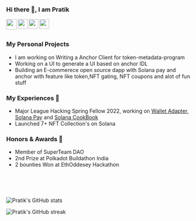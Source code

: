 ### Hi there 👋, I am Pratik

<a href="https://www.linkedin.com/in/pratik-saria-b58601197/" target="_blank">
  <img  align="left" width="28px" src="https://cdn.pixabay.com/photo/2017/08/22/11/56/linked-in-2668700_1280.png" />
</a>

<a href="mailto:sariapratik@gmail.com">
  <img align="left" width="26px" src="https://logodownload.org/wp-content/uploads/2018/03/gmail-logo-16.png" />
</a>

<a href="https://twitter.com/PratikSaria">
  <img align="left" width="26px" src="https://logodownload.org/wp-content/uploads/2014/09/twitter-logo-1.png" />
</a>
<a href="https://calendly.com/pratiksaria/chat">
  <img align="left" width="26px"  src="https://iconape.com/wp-content/files/hh/369342/svg/calendar-3-logo-icon-png-svg.png" />
</a>

 <br />
 <br />

### My Personal Projects

- I am working on Writing a Anchor Client for token-metadata-program
- Working on a UI to generate a UI based on anchor IDL
- Building an E-commerece open source dapp with Solana pay and anchor with feature like token,NFT gating, NFT coupons and alot of fun stuff 




### My Experiences 🙌

 - Major League Hacking Spring Fellow 2022, working on [Wallet Adapter](https://github.com/solana-labs/wallet-adapter/), [Solana Pay](https://github.com/solana-labs/solana-pay) and [Solana CookBook](https://github.com/solana-developers/solana-cookbook)
 - Launched 7+ NFT Collection's on Solana




### Honors & Awards 🏅

 - Member of SuperTeam DAO
 - 2nd Prize at Polkadot Buildathon India
 - 2 bounties Won at EthOddesey Hackathon

 

 <br />
 <br />
 <br />


![Pratik's GitHub stats](https://github-readme-stats.vercel.app/api?username=0xPratik&show_icons=true&theme=radical)

![Pratik's GitHub streak](https://github-readme-streak-stats.herokuapp.com/?user=0xPratik&theme=blue-green)




